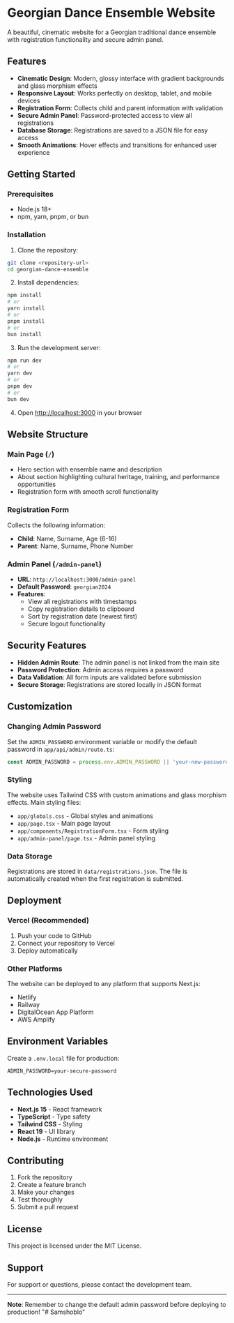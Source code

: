 # Georgian Dance Ensemble Website

A beautiful, cinematic website for a Georgian traditional dance ensemble with registration functionality and secure admin panel.

## Features

- **Cinematic Design**: Modern, glossy interface with gradient backgrounds and glass morphism effects
- **Responsive Layout**: Works perfectly on desktop, tablet, and mobile devices
- **Registration Form**: Collects child and parent information with validation
- **Secure Admin Panel**: Password-protected access to view all registrations
- **Database Storage**: Registrations are saved to a JSON file for easy access
- **Smooth Animations**: Hover effects and transitions for enhanced user experience

## Getting Started

### Prerequisites

- Node.js 18+ 
- npm, yarn, pnpm, or bun

### Installation

1. Clone the repository:
```bash
git clone <repository-url>
cd georgian-dance-ensemble
```

2. Install dependencies:
```bash
npm install
# or
yarn install
# or
pnpm install
# or
bun install
```

3. Run the development server:
```bash
npm run dev
# or
yarn dev
# or
pnpm dev
# or
bun dev
```

4. Open [http://localhost:3000](http://localhost:3000) in your browser

## Website Structure

### Main Page (`/`)
- Hero section with ensemble name and description
- About section highlighting cultural heritage, training, and performance opportunities
- Registration form with smooth scroll functionality

### Registration Form
Collects the following information:
- **Child**: Name, Surname, Age (6-16)
- **Parent**: Name, Surname, Phone Number

### Admin Panel (`/admin-panel`)
- **URL**: `http://localhost:3000/admin-panel`
- **Default Password**: `georgian2024`
- **Features**:
  - View all registrations with timestamps
  - Copy registration details to clipboard
  - Sort by registration date (newest first)
  - Secure logout functionality

## Security Features

- **Hidden Admin Route**: The admin panel is not linked from the main site
- **Password Protection**: Admin access requires a password
- **Data Validation**: All form inputs are validated before submission
- **Secure Storage**: Registrations are stored locally in JSON format

## Customization

### Changing Admin Password
Set the `ADMIN_PASSWORD` environment variable or modify the default password in `app/api/admin/route.ts`:

```typescript
const ADMIN_PASSWORD = process.env.ADMIN_PASSWORD || 'your-new-password';
```

### Styling
The website uses Tailwind CSS with custom animations and glass morphism effects. Main styling files:
- `app/globals.css` - Global styles and animations
- `app/page.tsx` - Main page layout
- `app/components/RegistrationForm.tsx` - Form styling
- `app/admin-panel/page.tsx` - Admin panel styling

### Data Storage
Registrations are stored in `data/registrations.json`. The file is automatically created when the first registration is submitted.

## Deployment

### Vercel (Recommended)
1. Push your code to GitHub
2. Connect your repository to Vercel
3. Deploy automatically

### Other Platforms
The website can be deployed to any platform that supports Next.js:
- Netlify
- Railway
- DigitalOcean App Platform
- AWS Amplify

## Environment Variables

Create a `.env.local` file for production:

```env
ADMIN_PASSWORD=your-secure-password
```

## Technologies Used

- **Next.js 15** - React framework
- **TypeScript** - Type safety
- **Tailwind CSS** - Styling
- **React 19** - UI library
- **Node.js** - Runtime environment

## Contributing

1. Fork the repository
2. Create a feature branch
3. Make your changes
4. Test thoroughly
5. Submit a pull request

## License

This project is licensed under the MIT License.

## Support

For support or questions, please contact the development team.

---

**Note**: Remember to change the default admin password before deploying to production!
"# Samshoblo" 
